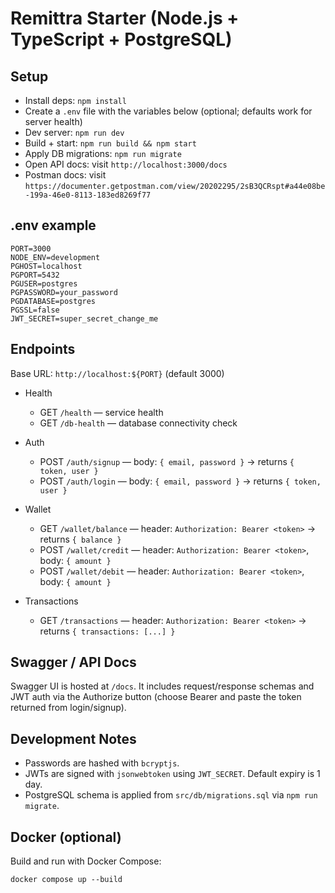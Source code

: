 # Remittra Starter (Node.js + TypeScript + PostgreSQL)

## Setup

- Install deps: `npm install`
- Create a `.env` file with the variables below (optional; defaults work for server health)
- Dev server: `npm run dev`
- Build + start: `npm run build && npm start`
 - Apply DB migrations: `npm run migrate`
 - Open API docs: visit `http://localhost:3000/docs`
 - Postman docs: visit `https://documenter.getpostman.com/view/20202295/2sB3QCRspt#a44e08be-199a-46e0-8113-183ed8269f77`

## .env example
```
PORT=3000
NODE_ENV=development
PGHOST=localhost
PGPORT=5432
PGUSER=postgres
PGPASSWORD=your_password
PGDATABASE=postgres
PGSSL=false
JWT_SECRET=super_secret_change_me
```

## Endpoints

Base URL: `http://localhost:${PORT}` (default 3000)

- Health
  - GET `/health` — service health
  - GET `/db-health` — database connectivity check

- Auth
  - POST `/auth/signup` — body: `{ email, password }` → returns `{ token, user }`
  - POST `/auth/login` — body: `{ email, password }` → returns `{ token, user }`

- Wallet
  - GET `/wallet/balance` — header: `Authorization: Bearer <token>` → returns `{ balance }`
  - POST `/wallet/credit` — header: `Authorization: Bearer <token>`, body: `{ amount }`
  - POST `/wallet/debit` — header: `Authorization: Bearer <token>`, body: `{ amount }`

- Transactions
  - GET `/transactions` — header: `Authorization: Bearer <token>` → returns `{ transactions: [...] }`

## Swagger / API Docs

Swagger UI is hosted at `/docs`. It includes request/response schemas and JWT auth via the Authorize button (choose Bearer and paste the token returned from login/signup).

## Development Notes

- Passwords are hashed with `bcryptjs`.
- JWTs are signed with `jsonwebtoken` using `JWT_SECRET`. Default expiry is 1 day.
- PostgreSQL schema is applied from `src/db/migrations.sql` via `npm run migrate`.



## Docker (optional)

Build and run with Docker Compose:

```
docker compose up --build
```


